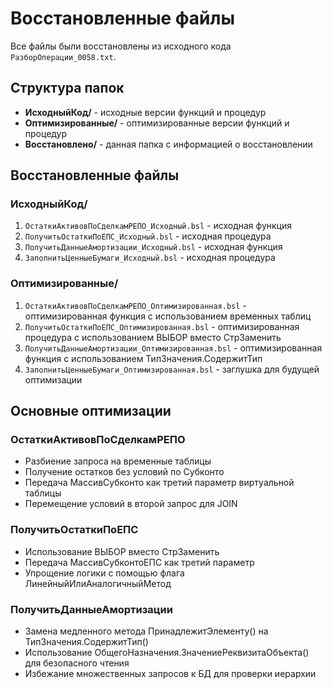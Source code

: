 # Восстановленные файлы

Все файлы были восстановлены из исходного кода `РазборОперации_0058.txt`.

## Структура папок

- **ИсходныйКод/** - исходные версии функций и процедур
- **Оптимизированные/** - оптимизированные версии функций и процедур
- **Восстановлено/** - данная папка с информацией о восстановлении

## Восстановленные файлы

### ИсходныйКод/

1. `ОстаткиАктивовПоСделкамРЕПО_Исходный.bsl` - исходная функция
2. `ПолучитьОстаткиПоЕПС_Исходный.bsl` - исходная процедура
3. `ПолучитьДанныеАмортизации_Исходный.bsl` - исходная функция
4. `ЗаполнитьЦенныеБумаги_Исходный.bsl` - исходная процедура

### Оптимизированные/

1. `ОстаткиАктивовПоСделкамРЕПО_Оптимизированная.bsl` - оптимизированная функция с использованием временных таблиц
2. `ПолучитьОстаткиПоЕПС_Оптимизированная.bsl` - оптимизированная процедура с использованием ВЫБОР вместо СтрЗаменить
3. `ПолучитьДанныеАмортизации_Оптимизированная.bsl` - оптимизированная функция с использованием ТипЗначения.СодержитТип
4. `ЗаполнитьЦенныеБумаги_Оптимизированная.bsl` - заглушка для будущей оптимизации

## Основные оптимизации

### ОстаткиАктивовПоСделкамРЕПО

- Разбиение запроса на временные таблицы
- Получение остатков без условий по Субконто
- Передача МассивСубконто как третий параметр виртуальной таблицы
- Перемещение условий в второй запрос для JOIN

### ПолучитьОстаткиПоЕПС

- Использование ВЫБОР вместо СтрЗаменить
- Передача МассивСубконтоЕПС как третий параметр
- Упрощение логики с помощью флага ЛинейныйИлиАналогичныйМетод

### ПолучитьДанныеАмортизации

- Замена медленного метода ПринадлежитЭлементу() на ТипЗначения.СодержитТип()
- Использование ОбщегоНазначения.ЗначениеРеквизитаОбъекта() для безопасного чтения
- Избежание множественных запросов к БД для проверки иерархии
